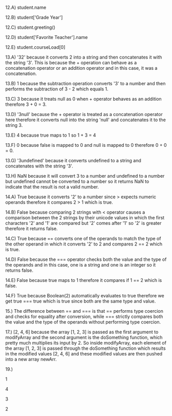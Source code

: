12.A) student.name

12.B) student['Grade Year']

12.C) student.greeting()

12.D) student['Favorite Teacher'].name

12.E) student.courseLoad[0]

13.A) '32' because it converts 2 into a string and then concatenates it with the string '3'. This is because the + operation can behave as a concatenation operator or an addition operator and in this case, it was a concatenation.

13.B) 1 because the subtraction operation converts '3' to a number and then performs the subtraction of 3 - 2 which equals 1.

13.C) 3 because it treats null as 0 when + operator behaves as an addition therefore 3 + 0 = 3.

13.D) '3null' because the + operator is treated as a concatenation operator here therefore it converts null into the string 'null' and concatenates it to the string 3.

13.E) 4 because true maps to 1 so 1 + 3 = 4

13.F) 0 because false is mapped to 0 and null is mapped to 0 therefore 0 + 0 = 0.

13.G) '3undefined' because it converts undefined to a string and concatenates with the string '3'.

13.H) NaN because it will convert 3 to a number and undefined to a number but undefined cannot be converted to a number so it returns NaN to indicate that the result is not a valid number.

14.A) True because it converts '2' to a number since > expects numeric operands therefore it compares 2 > 1 which is true.

14.B) False because comparing 2 strings with < operator causes a comparison between the 2 strings by their unicode values in which the first characters '2' and '1' are compared but '2' comes after '1' so '2' is greater therefore it returns false.

14.C) True because == converts one of the operands to match the type of the other operand in which it converts '2' to 2 and compares 2 == 2 which is true.

14.D) False because the === operator checks both the value and the type of the operands and in this case, one is a string and one is an integer so it returns false.

14.E) False because true maps to 1 therefore it compares if 1 == 2 which is false.

14.F) True because Boolean(2) automatically evaluates to true therefore we get true === true which is true since both are the same type and value.

15.) The difference between == and === is that == performs type coercion and checks for equality after conversion, while === strictly compares both the value and the type of the operands without performing type coercion.

17.) [2, 4, 6] because the array [1, 2, 3] is passed as the first argument to modifyArray and the second argument is the doSomething function, which pretty much multiplies its input by 2. So inside modifyArray, each element of the array [1, 2, 3] is passed through the doSomething function which results in the modified values [2, 4, 6] and these modified values are then pushed into a new array newArr.

19.) 

1

4

3

2
